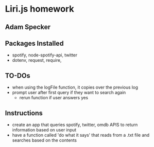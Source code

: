 # Liri.js homework
## Adam Specker

## Packages Installed
* spotify, node-spotify-api, twitter
* dotenv, request, require, 

## TO-DOs
* when using the logFile function, it copies over the previous log
* prompt user after first query if they want to search again
  * rerun function if user answers yes



## Instructions
* create an app that queries spotify, twitter, omdb APIS to return information based on user input
* have a function called 'do what it says' that reads from a .txt file and searches based on the contents